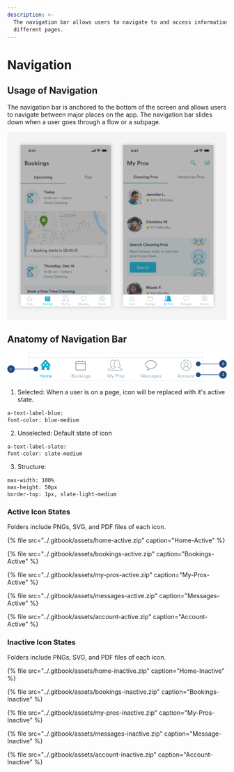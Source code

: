 ```yaml
---
description: >-
  The navigation bar allows users to navigate to and access information on
  different pages.
---
```


# Navigation

## Usage of Navigation

The navigation bar is anchored to the bottom of the screen and allows users to navigate between major places on the app. The navigation bar slides down when a user goes through a flow or a subpage. 

![](../.gitbook/assets/nav-overview.png)

## Anatomy of Navigation Bar

![](../.gitbook/assets/navigation.png)

1. Selected: When a user is on a page, icon will be replaced with it's active state.

```text
a-text-label-blue:
font-color: blue-medium
```

2. Unselected: Default state of icon

```text
a-text-label-slate:
font-color: slate-medium
```

3. Structure: 

```text
max-width: 100%
max-height: 50px
border-top: 1px, slate-light-medium
```

### Active Icon States

Folders include PNGs, SVG, and PDF files of each icon.

{% file src="../.gitbook/assets/home-active.zip" caption="Home-Active" %}

{% file src="../.gitbook/assets/bookings-active.zip" caption="Bookings-Active" %}

{% file src="../.gitbook/assets/my-pros-active.zip" caption="My-Pros-Active" %}

{% file src="../.gitbook/assets/messages-active.zip" caption="Messages-Active" %}

{% file src="../.gitbook/assets/account-active.zip" caption="Account-Active" %}

### Inactive Icon States

Folders include PNGs, SVG, and PDF files of each icon.

{% file src="../.gitbook/assets/home-inactive.zip" caption="Home-Inactive" %}

{% file src="../.gitbook/assets/bookings-inactive.zip" caption="Bookings-Inactive" %}

{% file src="../.gitbook/assets/my-pros-inactive.zip" caption="My-Pros-Inactive" %}

{% file src="../.gitbook/assets/messages-inactive.zip" caption="Message-Inactive" %}

{% file src="../.gitbook/assets/account-inactive.zip" caption="Account-Inactive" %}


